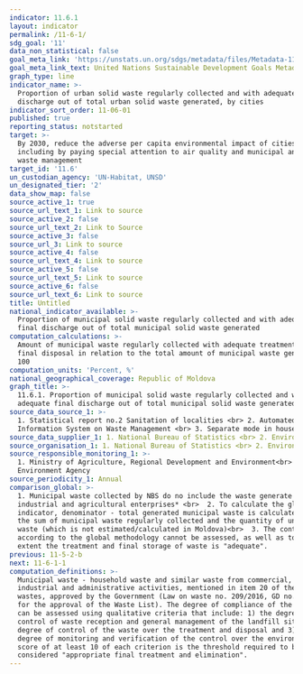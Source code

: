 ```yaml
---
indicator: 11.6.1
layout: indicator
permalink: /11-6-1/
sdg_goal: '11'
data_non_statistical: false
goal_meta_link: 'https://unstats.un.org/sdgs/metadata/files/Metadata-11-06-01.pdf'
goal_meta_link_text: United Nations Sustainable Development Goals Metadata (pdf 2066kB)
graph_type: line
indicator_name: >-
  Proportion of urban solid waste regularly collected and with adequate final
  discharge out of total urban solid waste generated, by cities
indicator_sort_order: 11-06-01
published: true
reporting_status: notstarted
target: >-
  By 2030, reduce the adverse per capita environmental impact of cities,
  including by paying special attention to air quality and municipal and other
  waste management
target_id: '11.6'
un_custodian_agency: 'UN-Habitat, UNSD'
un_designated_tier: '2'
data_show_map: false
source_active_1: true
source_url_text_1: Link to source
source_active_2: false
source_url_text_2: Link to Source
source_active_3: false
source_url_3: Link to source
source_active_4: false
source_url_text_4: Link to source
source_active_5: false
source_url_text_5: Link to source
source_active_6: false
source_url_text_6: Link to source
title: Untitled
national_indicator_available: >-
  Proportion of municipal solid waste regularly collected and with adequate
  final discharge out of total municipal solid waste generated
computation_calculations: >-
  Amount of municipal waste regularly collected with adequate treatment and
  final disposal in relation to the total amount of municipal waste generated *
  100
computation_units: 'Percent, %'
national_geographical_coverage: Republic of Moldova
graph_title: >-
  11.6.1. Proportion of municipal solid waste regularly collected and with
  adequate final discharge out of total municipal solid waste generated  
source_data_source_1: >-
  1. Statistical report no.2 Sanitation of localities <br> 2. Automated
  Information System on Waste Management <br> 3. Separate mode in households 
source_data_supplier_1: 1. National Bureau of Statistics <br> 2. Environment Agency
source_organisation_1: 1. National Bureau of Statistics <br> 2. Environment Agency
source_responsible_monitoring_1: >-
  1. Ministry of Agriculture, Regional Development and Environment<br> 2.
  Environment Agency
source_periodicity_1: Annual
comparison_global: >-
  1. Municipal waste collected by NBS do no include the waste generate by
  industrial and agricultural enterprises* <br>  2. To calculate the global
  indicator, denominator - total generated municipal waste is calculated from
  the sum of municipal waste regularly collected and the quantity of uncollected
  waste (which is not estimated/calculated in Moldova)<br>  3. The control level
  according to the global methodology cannot be assessed, as well as to what
  extent the treatment and final storage of waste is "adequate".
previous: 11-5-2-b
next: 11-6-1-1
computation_definitions: >-
  Municipal waste - household waste and similar waste from commercial,
  industrial and administrative activities, mentioned in item 20 of the List of
  wastes, approved by the Government (Law on waste no. 209/2016, GD no. 99/2018,
  for the approval of the Waste List). The degree of compliance of the landfill
  can be assessed using qualitative criteria that include: 1) the degree of
  control of waste reception and general management of the landfill site; 2) the
  degree of control of the waste over the treatment and disposal and 3) the
  degree of monitoring and verification of the control over the environment. A
  score of at least 10 of each criterion is the threshold required to be
  considered "appropriate final treatment and elimination".
---
```

